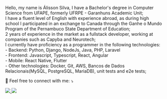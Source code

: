 <p align="left"> 
Hello, my name is Álisson Silva, I have a Bachelor's degree in Computer Science from UFAPE, formerly UFRPE - Garanhuns Academic Unit;
<br>I have a fluent level of English with experience abroad, as during high school I participated in an exchange to Canada through the Ganhe o Mundo Program of the Pernambuco State Department of Education;
<br>2 years of experience in the market as a fullstack developer, working at companies such as Capyba and Neurotech;
<br>I currently have proficiency as a programmer in the following technologies:
<br>- Backend: Python, Django, NodeJs, Java, PHP, Laravel
<br>- Frontend: Javascript, Typescript, React, Angular
<br>- Mobile: React Native, Flutter
<br>- Other technologies: Docker, Git, AWS, Bancos de Dados Relacionais(MySQL, PostgreSQL, MariaDB), unit tests and e2e tests;
</p>

<p align="left">
  💌 Feel free to connect with me: ⤵️
</p>

<p align="left">
  <a href="https://www.linkedin.com/in/alisson-silva-630170145" alt="Linkedin">
    <img src="https://img.shields.io/badge/-Linkedin-1c1424?style=for-the-badge&logo=Linkedin&logoColor=FF79C6&link=https://www.linkedin.com/in/alisson-silva-630170145"/>
  </a>
  
  <a href="mailto:alissonavlis96@gmail.com" alt="Email">
    <img src="https://img.shields.io/badge/-Gmail-1c1424?style=for-the-badge&logo=gmail&logoColor=FF79C6"/>
  </a>
</p>
